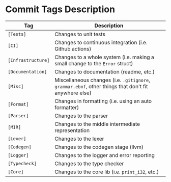 # Commit Tags Description

| Tag                | Description                                                                                          |
| ------------------ | ---------------------------------------------------------------------------------------------------- |
| `[Tests]`          | Changes to unit tests                                                                                |
| `[CI]`             | Changes to continuous integration (i.e. Github actions)                                              |
| `[Infrastructure]` | Changes to a whole system (i.e. making a small change to the `Error` struct)                         |
| `[Documentation]`  | Changes to documentation (readme, etc.)                                                              |
| `[Misc]`           | Miscellaneous changes (i.e. `.gitignore`, `grammar.ebnf`, other things that don't fit anywhere else) |
| `[Format]`         | Changes in formatting (i.e. using an auto formatter)                                                 |
| `[Parser]`         | Changes to the parser                                                                                |
| `[MIR]`            | Changes to the middle intermediate representation                                                    |
| `[Lexer]`          | Changes to the lexer                                                                                 |
| `[Codegen]`        | Changes to the codegen stage (llvm)                                                                  |
| `[Logger]`         | Changes to the logger and error reporting                                                            |
| `[Typecheck]`      | Changes to the type checker                                                                          |
| `[Core]`           | Changes to the core lib (i.e. `print_i32`, etc.)                                                     |
